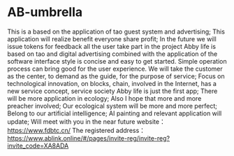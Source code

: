 # AB-umbrella
This is a based on the application of tao guest system and advertising; This application will realize benefit everyone share profit; In the future we will issue tokens for feedback all the user take part in the project
Abby life is based on tao and digital advertising combined with the application of the software interface style is concise and easy to get started. Simple operation process can bring good for the user experience.
We will take the customer as the center, to demand as the guide, for the purpose of service; Focus on technological innovation, on blocks, chain, involved in the Internet, has a new service concept, service society
Abby life is just the first app; There will be more application in ecology; Also I hope that more and more preacher involved; Our ecological system will be more and more perfect; Belong to our artificial intelligence; AI painting and relevant application will update; Will meet with you in the near future
website：https://www.fdbtc.cn/
The registered address：https://www.ablink.online/#/pages/invite-reg/invite-reg?invite_code=XA8ADA
